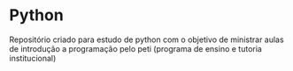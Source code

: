 # Python
Repositório criado para estudo de python com o objetivo de ministrar aulas de introdução a programação pelo peti (programa de ensino e tutoria institucional)
